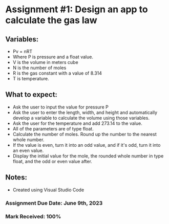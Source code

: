 # Assignment #1: Design an app to calculate the gas law

## Variables: 
- Pv = nRT
- Where P is pressure and a float value.
- V is the volume in meters cube
- N is the number of moles
- R is the gas constant with a value of 8.314
- T is temperature.

## What to expect:
- Ask the user to input the value for pressure P
- Ask the user to enter the length, width, and height and automatically develop a variable to calculate the volume using those variables.
- Ask the user for the temperature and add 273.14 to the value.
- All of the parameters are of type float.
- Calculate the number of moles. Round up the number to the nearest whole number.
- If the value is even, turn it into an odd value, and if it's odd, turn it into an even value.
- Display the initial value for the mole, the rounded whole number in type float, and the odd or even value after.

## Notes: 
- Created using Visual Studio Code

### Assignment Due Date: June 9th, 2023
### Mark Received: 100%
